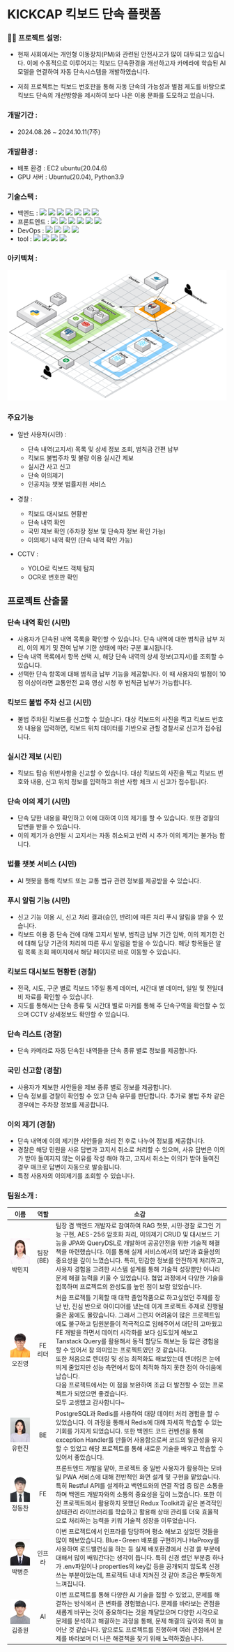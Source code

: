 # KICKCAP 킥보드 단속 플랫폼

### ✍🏻 프로젝트 설명:

- 현재 사회에서는 개인형 이동장치(PM)와 관련된 안전사고가 많이 대두되고 있습니다. 이에 수동적으로 이루어지는 킥보드 단속환경을 개선하고자 카메라에 학습된 AI모델을 연결하여 자동 단속시스템을 개발하였습니다.

- 저희 프로젝트는 킥보드 번호판을 통해 자동 단속의 가능성과 벌점 제도를 바탕으로 킥보드 단속의 개선방향을 제시하여 보다 나은 이용 문화를 도모하고 있습니다.

### 개발기간 :
- 2024.08.26 ~ 2024.10.11(7주)

### 개발환경 : 
- 배포 환경 : EC2 ubuntu(20.04.6)
- GPU 서버 : Ubuntu(20.04), Python3.9

### 기술스택 :
- 백엔드 : <img src="https://img.shields.io/badge/springboot-6DB33F?style=for-the-badge&logo=html5&logoColor=white"> <img src="https://img.shields.io/badge/spring%20security-6DB33F?style=for-the-badge&logo=spring-security&logoColor=white"> <img src="https://img.shields.io/badge/JPA%20(Hibernate)-00485B?style=for-the-badge&logo=Hibernate&logoColor=white"> <img src="https://img.shields.io/badge/PostgreSQL-00485B?style=for-the-badge&logo=PostgreSQL&logoColor=white"> <img src="https://img.shields.io/badge/redis-00485B?style=for-the-badge&logo=redis&logoColor=white"> <img src="https://img.shields.io/badge/AIOHTTP-00485B?style=for-the-badge&logo=AIOHTTP&logoColor=white"> <img src="https://img.shields.io/badge/fastapi-00485B?style=for-the-badge&logo=fastapi&logoColor=white"> 
- 프론트엔드 : <img src="https://img.shields.io/badge/React-6DB33F?style=for-the-badge&logo=React&logoColor=white"> <img src="https://img.shields.io/badge/javascript-00485B?style=for-the-badge&logo=javascript&logoColor=white"> <img src="https://img.shields.io/badge/ReduxToolKit-00485B?style=for-the-badge&logo=Redux&logoColor=white"> <img src="https://img.shields.io/badge/TanstackQuery-00485B?style=for-the-badge&logo=Tanstack&logoColor=white"> <img src="https://img.shields.io/badge/styledcomponents-00485B?style=for-the-badge&logo=styled-components&logoColor=white"> <img src="https://img.shields.io/badge/PWA-00485B?style=for-the-badge&logo=PWA&logoColor=white">
- DevOps : <img src="https://img.shields.io/badge/Docker-6DB33F?style=for-the-badge&logo=Docker&logoColor=white"> <img src="https://img.shields.io/badge/Jenkins-6DB33F?style=for-the-badge&logo=Jenkins&logoColor=white"> <img src="https://img.shields.io/badge/nginx-6DB33F?style=for-the-badge&logo=nginx&logoColor=white"> <img src="https://img.shields.io/badge/haproxy-6DB33F?style=for-the-badge&logo=HaProxy&logoColor=white">
- tool : <img src="https://img.shields.io/badge/notion-6DB33F?style=for-the-badge&logo=notion&logoColor=white"> <img src="https://img.shields.io/badge/gitlab-6DB33F?style=for-the-badge&logo=gitlab&logoColor=white"> <img src="https://img.shields.io/badge/jira-6DB33F?style=for-the-badge&logo=jira&logoColor=white"> <img src="https://img.shields.io/badge/mattermost-6DB33F?style=for-the-badge&logo=mattermost&logoColor=white">

### 아키텍쳐 : 
![캡처](./imgs/architecture.png)

### 주요기능

- 일반 사용자(시민) :
    - 단속 내역(고지서) 목록 및 상세 정보 조회, 범칙금 간편 납부
    - 킥보드 불법주차 및 불량 이용 실시간 제보
    - 실시간 사고 신고
    - 단속 이의제기
    - 인공지능 챗봇 법률지원 서비스

- 경찰 :
    - 킥보드 대시보드 현황판
    - 단속 내역 확인
    - 국민 제보 확인 (주차장 정보 및 단속자 정보 확인 가능)
    - 이의제기 내역 확인 (단속 내역 확인 가능)

- CCTV :
    - YOLO로 킥보드 객체 탐지
    - OCR로 번호판 확인


## 프로젝트 산출물

### 단속 내역 확인 (시민)

- 사용자가 단속된 내역 목록을 확인할 수 있습니다. 단속 내역에 대한 범칙금 납부 처리, 이의 제기 및 잔여 납부 기한 상태에 따라 구분 표시됩니다.
- 단속 내역 목록에서 항목 선택 시, 해당 단속 내역의 상세 정보(고지서)를 조회할 수 있습니다.
- 선택한 단속 항목에 대해 범칙금 납부 기능을 제공합니다. 이 때 사용자의 벌점이 10점 이상이라면 교통안전 교육 영상 시청 후 범칙금 납부가 가능합니다.


### 킥보드 불법 주차 신고 (시민)

- 불법 주차된 킥보드를 신고할 수 있습니다. 대상 킥보드의 사진을 찍고 킥보드 번호와 내용을 입력하면, 킥보드 위치 데이터를 기반으로 관할 경찰서로 신고가 접수됩니다.
    

### 실시간 제보 (시민)

- 킥보드 탑승 위반사항을 신고할 수 있습니다. 대상 킥보드의 사진을 찍고 킥보드 번호와 내용, 신고 위치 정보를 입력하고 위반 사항 체크 시 신고가 접수됩니다.
    

### 단속 이의 제기 (시민)

- 단속 당한 내용을 확인하고 이에 대하여 이의 제기를 할 수 있습니다. 또한 경찰의 답변을 받을 수 있습니다.
- 이의 제기가 승인될 시 고지서는 자동 취소되고 반려 시 추가 이의 제기는 불가능 합니다.
    

### 법률 챗봇 서비스 (시민)

- AI 챗봇을 통해 킥보드 또는 교통 법규 관련 정보를 제공받을 수 있습니다.
    

### 푸시 알림 기능 (시민)

- 신고 기능 이용 시, 신고 처리 결과(승인, 반려)에 따른 처리 푸시 알림을 받을 수 있습니다.
- 킥보드 이용 중 단속 건에 대해 고지서 발부, 범칙금 납부 기간 임박, 이의 제기한 건에 대해 담당 기관의 처리에 따른 푸시 알림을 받을 수 있습니다. 해당 항목들은 알림 목록 조회 페이지에서 해당 페이지로 바로 이동할 수 있습니다.


### 킥보드 대시보드 현황판 (경찰)

- 전국, 시도, 구군 별로 킥보드 1주일 통계 데이터, 시간대 별 데이터, 일일 및 전일대비 자료를 확인할 수 있습니다.
- 지도를 통해서는 단속 종류 및 시간대 별로 마커를 통해 주 단속구역을 확인할 수 있으며 CCTV 상세정보도 확인할 수 있습니다.
    


### 단속 리스트 (경찰)

- 단속 카메라로 자동 단속된 내역들을 단속 종류 별로 정보를 제공합니다.


### 국민 신고함 (경찰)

- 사용자가 제보한 사안들을 제보 종류 별로 정보를 제공합니다.
- 단속 정보를 경찰이 확인할 수 있고 단속 유무를 판단합니다. 추가로 불법 주차 같은 경우에는 주차장 정보를 제공합니다.


### 이의 제기 (경찰)

- 단속 내역에 이의 제기한 사안들을 처리 전 후로 나누어 정보를 제공합니다.
- 경찰은 해당 민원을 사유 답변과 고지서 취소로 처리할 수 있으며, 사유 답변은 이의가 받아 들여지지 않는 이유를 작성 해야 하고, 고지서 취소는 이의가 받아 들여진 경우 매크로 답변이 자동으로 발송됩니다.
- 특정 사용자의 이의제기를 조회할 수 있습니다.
    


### 팀원소개 : 

|                      이름                      |      역할       | 소감                                                                                                                                                                                                                                                                                                                                                                                                                                                                 |
| :--------------------------------------------: | :-------------: | -------------------------------------------------------------------------------------------------------------------------------------------------------------------------------------------------------------------------------------------------------------------------------------------------------------------------------------------------------------------------------------------------------------------------------------------------------------------- |
|  ![박민지](./imgs/박민지.jpg) <br>박민지  |    팀장(BE)     | 팀장 겸 백엔드 개발자로 참여하여 RAG 챗봇, 시민·경찰 로그인 기능 구현, AES-256 암호화 처리, 이의제기 CRUD 및 대시보드 기능을 JPA와 QueryDSL로 개발하며 공공안전을 위한 기술적 해결책을 마련했습니다. 이를 통해 실제 서비스에서의 보안과 효율성의 중요성을 깊이 느꼈습니다. 특히, 민감한 정보를 안전하게 처리하고, 사용자 경험을 고려한 시스템 설계를 통해 기술적 성장뿐만 아니라 문제 해결 능력을 키울 수 있었습니다. 협업 과정에서 다양한 기술을 접목하며 프로젝트의 완성도를 높인 점이 보람 있었습니다.                                                                                                                  |
| ![오진영](./imgs/오진영.jpg) <br> 오진영 |     FE 리더     | 처음 프로젝틀 기획할 때 대학 졸업작품으로 하고싶었던 주제를 장난 반, 진심 반으로 아이디어를 냈는데 이게 프로젝트 주제로 진행될 줄은 꿈에도 몰랐습니다. 그래서 그런지 어려움이 많은 프로젝트임에도 불구하고 팀원분들이 적극적으로 임해주어서 대단히 고마웠고 FE 개발을 하면서 데이터 시각화를 보다 심도있게 해보고 Tanstack Query를 활용해서 동적 할당도 해보는 등 많은 경험을 할 수 있어서 참 의미있는 프로젝트였던 것 같습니다.<br> 또한 처음으로 렌더링 및 성능 최적화도 해보았는데 렌더링은 눈에 띄게 줄었지만 성능 측면에서 많이 최적화 하지 못한 점이 아쉬움에 남습니다.<br>다음 프로젝트에서는 이 점을 보완하여 조금 더 발전할 수 있는 프로젝트가 되었으면 좋겠습니다. <br>모두 고생했고 감사합니다~                                                                                                                                      |
| ![유현진](./imgs/유현진.jpg) <br>유현진  | BE  | PostgreSQL과 Redis를 사용하여 대량 데이터 처리 경험을 할 수 있었습니다. 이 과정을 통해서 Redis에 대해 자세히 학습할 수 있는 기회를 가지게 되었습니다. 또한 백엔드 코드 컨벤션을 통해 exception Handler를 만들어 사용함으로써 코드의 일관성을 유지할 수 있었고 해당 프로젝트를 통해 새로운 기술을 배우고 학습할 수 있어서 좋았습니다.                                                                                                                                                                                                                                                                                                   |
| ![정동찬](./imgs/정동찬.jpg) <br> 정동찬 |     FE      | 프론트엔드 개발을 맡아, 프로젝트 중 일반 사용자가 활용하는 모바일 PWA 서비스에 대해 전반적인 화면 설계 및 구현을 맡았습니다. 특히 Restful API를 설계하고 백엔드와의 연결 작업 중 많은 소통을 하며 백엔드 개발자와의 소통의 중요성을 깊이 느꼈습니다. 또한 이전 프로젝트에서 활용하지 못했던 Redux Toolkit과 같은 본격적인 상태관리 라이브러리를 학습하고 활용해 상태 관리를 더욱 효율적으로 처리하는 능력을 키워 기술적 성장을 이루었습니다.                                                                                                                                                           |
| ![박병준](./imgs/박병준.jpg) <br>박병준  |       인프라        | 이번 프로젝트에서 인프라를 담당하며 평소 해보고 싶었던 것들을 많이 해보았습니다. Blue-Green 배포를 구현하거나 HaProxy를 사용하여 로드밸런싱을 하는 등 실제 배포환경에서 신경 쓸 부분에 대해서 많이 배워간다는 생각이 듭니다. 특히 신경 썼던 부분중 하나가 .env파일이나 properties의 key값 등을 공개되지 않도록 신경쓰는 부분이었는데, 프로젝트 내내 지켜진 것 같아 조금은 뿌듯하게 느껴집니다.  |
| ![김종원](./imgs/김종원.jpg) <br>김종원  |       AI        | 이번 프로젝트를 통해 다양한 AI 기술을 접할 수 있었고, 문제를 해결하는 방식에서 큰 변화를 경험했습니다. 문제를 바라보는 관점을 새롭게 바꾸는 것이 중요하다는 것을 깨달았으며 다양한 시각으로 문제를 분석하고 해결하는 과정을 통해, 문제 해결의 깊이와 폭이 늘어난 것 같습니다. 앞으로도 프로젝트를 진행하며 여러 관점에서 문제를 바라보며 더 나은 해결책을 찾기 위해 노력하겠습니다.                                                                                                                                                                                                                                                             |                                                                                                                                                      |

